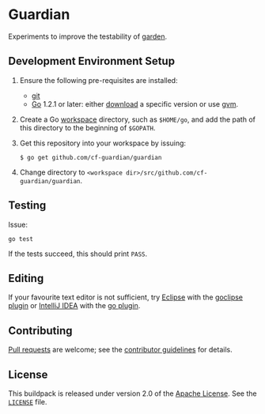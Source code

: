# Guardian

Experiments to improve the testability of [garden](https://github.com/pivotal-cf-experimental/garden).

## Development Environment Setup

1. Ensure the following pre-requisites are installed:
    * [git](http://git-scm.com/downloads)
    * [Go](http://golang.org/) 1.2.1 or later: either [download](http://golang.org/doc/install) a specific version or use [gvm](https://github.com/moovweb/gvm).

2. Create a Go [workspace](http://golang.org/doc/code.html#Organization) directory, such as `$HOME/go`, and add the path of this directory to the beginning of `$GOPATH`.

3. Get this repository into your workspace by issuing:
    ```
    $ go get github.com/cf-guardian/guardian
    ```

4. Change directory to `<workspace dir>/src/github.com/cf-guardian/guardian`.

## Testing

Issue:
```
go test
```

If the tests succeed, this should print `PASS`.

## Editing

If your favourite text editor is not sufficient, try [Eclipse](http://www.eclipse.org/downloads/) with the [goclipse plugin](https://github.com/sesteel/goclipse) or [IntelliJ IDEA](http://www.jetbrains.com/idea/) with the [go plugin](https://github.com/go-lang-plugin-org/go-lang-idea-plugin).

## Contributing
[Pull requests](http://help.github.com/send-pull-requests) are welcome; see the [contributor guidelines](CONTRIBUTING.md) for details.

## License
This buildpack is released under version 2.0 of the [Apache License](http://www.apache.org/licenses/LICENSE-2.0).  See the [`LICENSE`](LICENSE) file.
